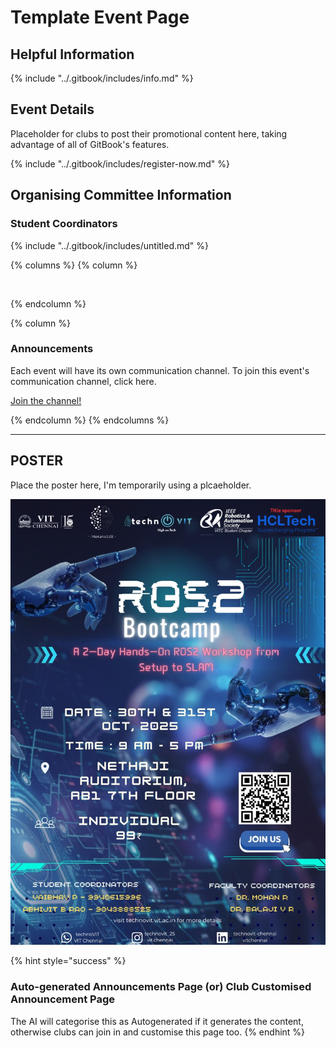 # Template Event Page

## Helpful Information

{% include "../.gitbook/includes/info.md" %}

## Event Details

Placeholder for clubs to post their promotional content here, taking advantage of all of GitBook's features.



{% include "../.gitbook/includes/register-now.md" %}

## Organising Committee Information

### Student Coordinators

{% include "../.gitbook/includes/untitled.md" %}

{% columns %}
{% column %}
<figure><img src="https://images.unsplash.com/photo-1650897877751-4446f52a0cb3?crop=entropy&#x26;cs=srgb&#x26;fm=jpg&#x26;ixid=M3wxOTcwMjR8MHwxfHNlYXJjaHw2fHxhbm5vdW5jZW1lbnR8ZW58MHx8fHwxNzYxMjQ2MzUxfDA&#x26;ixlib=rb-4.1.0&#x26;q=85" alt=""><figcaption></figcaption></figure>
{% endcolumn %}

{% column %}
### Announcements

Each event will have its own communication channel. To join this event's communication channel, click here.

<a href="https://chennaievents.vit.ac.in/technovit/" class="button primary" data-icon="bullhorn">Join the channel!</a>&#x20;


{% endcolumn %}
{% endcolumns %}

***

## POSTER

Place the poster here, I'm temporarily using a plcaeholder.

![WhatsApp Image 2025-10-23 at 20.48.12\_3753d44e.jpg](<../.gitbook/assets/6930733a 381f 4abc ae3d ad9a4b54e5b4>)

{% hint style="success" %}
### Auto-generated Announcements Page (or) Club Customised Announcement Page

The AI will categorise this as Autogenerated if it generates the content, otherwise clubs can join in and customise this page too.
{% endhint %}
